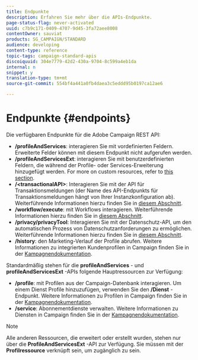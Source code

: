 ```yaml
---
title: Endpunkte
description: Erfahren Sie mehr über die APIs-Endpunkte.
page-status-flag: never-activated
uuid: c7b9c171-0409-4707-9d45-3fa72aee8008
contentOwner: sauviat
products: SG_CAMPAIGN/STANDARD
audience: developing
content-type: reference
topic-tags: campaign-standard-apis
discoiquuid: 304e7779-42d2-430a-9704-8c599a4eb1da
internal: n
snippet: y
translation-type: tm+mt
source-git-commit: 554bf4a441a0fb4daea3c5eddd95b0197ca12ae6

---
```



# Endpunkte {#endpoints}

Die verfügbaren Endpunkte für die Adobe Campaign REST API:

* **/profileAndServices**: interagieren Sie mit vordefinierten Feldern. Erweiterte Felder können mit diesem Endpunkt nicht aufgerufen werden.
* **/profileAndServicesExt**: interagieren Sie mit benutzerdefinierten Feldern, die während der Profile- oder Services-Erweiterung hinzugefügt werden. For more on custom resources, refer to [this section](../../api/using/custom-resources.md).
* **/&lt;transactionalAPI&gt;**: Interagieren Sie mit der API für Transaktionsmeldungen (der Name des API-Endpunkts für Transaktionsmeldungen hängt von Ihrer Instanzkonfiguration ab). Weiterführende Informationen hierzu finden Sie in [diesem Abschnitt](../../api/using/managing-transactional-messages.md).
* **/workflow/execute**: mit Workflows interagieren. Weiterführende Informationen hierzu finden Sie in [diesem Abschnitt](../../api/using/managing-workflows.md).
* **/privacy/privacyTool**: Interagieren Sie mit der Datenschutz-API, um den automatischen Prozess von Datenschutzanforderungen zu ermöglichen. Weiterführende Informationen hierzu finden Sie in [diesem Abschnitt](../../api/using/privacy-management.md).
* **/history**: den Marketing-Verlauf der Profile abrufen. Weitere Informationen zu integrierten Kundenprofilen in Campaign finden Sie in der [Kampagnendokumentation](https://helpx.adobe.com/campaign/standard/audiences/using/integrated-customer-profile.html).

Standardmäßig stehen für die **profileAndServices** - und **profileAndServicesExt** -APIs folgende Hauptressourcen zur Verfügung:

* **/profile**: mit Profilen aus der Campaign-Datenbank interagieren. Um einem Dienst Profile hinzuzufügen, verwenden Sie den **/Dienst** -Endpunkt. Weitere Informationen zu Profilen in Campaign finden Sie in der [Kampagnendokumentation](https://helpx.adobe.com/campaign/standard/audiences/using/about-profiles.html).
* **/service**: Abonnementdienste verwalten. Weitere Informationen zu Diensten in Campaign finden Sie in der [Kampagnendokumentation](https://helpx.adobe.com/campaign/standard/audiences/using/creating-a-service.html).

>[!NOTE]
>
>Alle anderen Ressourcen, die erweitert oder erstellt wurden, stehen nur über die **ProfileAndServicesExt** -API zur Verfügung. Sie müssen mit der **Profilressource** verknüpft sein, um zugänglich zu sein.
